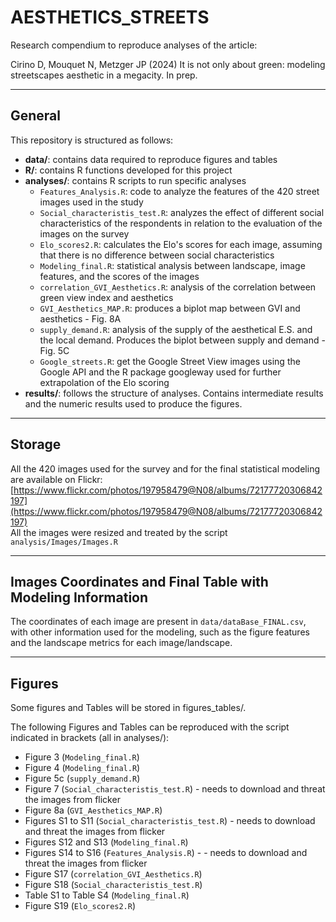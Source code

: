 # AESTHETICS_STREETS

Research compendium to reproduce analyses of the article:

Cirino D, Mouquet N, Metzger JP (2024) It is not only about green: modeling streetscapes aesthetic in a megacity. In prep.

---

## General
This repository is structured as follows:

- **data/**: contains data required to reproduce figures and tables
- **R/**: contains R functions developed for this project
- **analyses/**: contains R scripts to run specific analyses
  - `Features_Analysis.R`: code to analyze the features of the 420 street images used in the study
  - `Social_characteristis_test.R`: analyzes the effect of different social characteristics of the respondents in relation to the evaluation of the images on the survey
  - `Elo_scores2.R`: calculates the Elo's scores for each image, assuming that there is no difference between social characteristics
  - `Modeling_final.R`: statistical analysis between landscape, image features, and the scores of the images
  - `correlation_GVI_Aesthetics.R`: analysis of the correlation between green view index and aesthetics
  - `GVI_Aesthetics_MAP.R`: produces a biplot map between GVI and aesthetics - Fig. 8A
  - `supply_demand.R`: analysis of the supply of the aesthetical E.S. and the local demand. Produces the biplot between supply and demand - Fig. 5C
  - `Google_streets.R`: get the Google Street View images using the Google API and the R package googleway used for further extrapolation of the Elo scoring
- **results/**: follows the structure of analyses. Contains intermediate results and the numeric results used to produce the figures.

---

## Storage

All the 420 images used for the survey and for the final statistical modeling are available on Flickr: [https://www.flickr.com/photos/197958479@N08/albums/72177720306842197](https://www.flickr.com/photos/197958479@N08/albums/72177720306842197)  
All the images were resized and treated by the script `analysis/Images/Images.R`

---

## Images Coordinates and Final Table with Modeling Information

The coordinates of each image are present in `data/dataBase_FINAL.csv`, with other information used for the modeling, such as the figure features and the landscape metrics for each image/landscape.

---

## Figures
Some figures and Tables will be stored in figures_tables/.

The following Figures and Tables can be reproduced with the script indicated in brackets (all in analyses/):
 - Figure 3 (`Modeling_final.R`)
 - Figure 4 (`Modeling_final.R`)
 - Figure 5c (`supply_demand.R`)
 - Figure 7 (`Social_characteristis_test.R`) -  needs to download and threat the images from flicker
 - Figure 8a (`GVI_Aesthetics_MAP.R`)
 - Figures S1 to S11 (`Social_characteristis_test.R`) - needs to download and threat the images from flicker
 - Figures S12 and S13 (`Modeling_final.R`)
 - Figures S14 to S16 (`Features_Analysis.R`) - - needs to download and threat the images from flicker
 - Figure S17 (`correlation_GVI_Aesthetics.R`)
 - Figure S18 (`Social_characteristis_test.R`)
 - Table S1 to Table S4 (`Modeling_final.R`)
 - Figure S19 (`Elo_scores2.R`)
